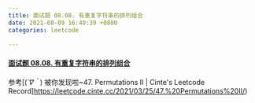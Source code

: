 ```yaml
---
title: 面试题 08.08. 有重复字符串的排列组合
date: 2021-08-09 16:40:39 +0800
categories: leetcode

---
```


#### [面试题 08.08. 有重复字符串的排列组合](https://leetcode-cn.com/problems/permutation-ii-lcci/)

参考[(*´∇｀*) 被你发现啦~47. Permutations II | Cinte's Leetcode Record]https://leetcode.cinte.cc/2021/03/25/47.%20Permutations%20II/)

